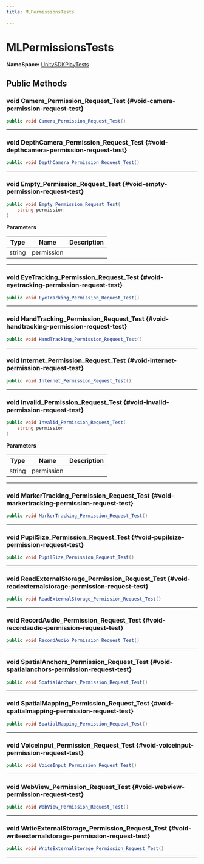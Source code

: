 ```yaml
---
title: MLPermissionsTests

---
```


# MLPermissionsTests



**NameSpace:** 
[UnitySDKPlayTests](/versioned_docs/version-14-Jun-2023/unity-api/api/UnitySDKPlayTests/UnitySDKPlayTests.md) 








## Public Methods

### void Camera_Permission_Request_Test {#void-camera-permission-request-test}

```csharp
public void Camera_Permission_Request_Test()
```






-----------

### void DepthCamera_Permission_Request_Test {#void-depthcamera-permission-request-test}

```csharp
public void DepthCamera_Permission_Request_Test()
```






-----------

### void Empty_Permission_Request_Test {#void-empty-permission-request-test}

```csharp
public void Empty_Permission_Request_Test(
    string permission
)
```


**Parameters**

| Type | Name  | Description  | 
|--|--|--|
| string |permission||






-----------

### void EyeTracking_Permission_Request_Test {#void-eyetracking-permission-request-test}

```csharp
public void EyeTracking_Permission_Request_Test()
```






-----------

### void HandTracking_Permission_Request_Test {#void-handtracking-permission-request-test}

```csharp
public void HandTracking_Permission_Request_Test()
```






-----------

### void Internet_Permission_Request_Test {#void-internet-permission-request-test}

```csharp
public void Internet_Permission_Request_Test()
```






-----------

### void Invalid_Permission_Request_Test {#void-invalid-permission-request-test}

```csharp
public void Invalid_Permission_Request_Test(
    string permission
)
```


**Parameters**

| Type | Name  | Description  | 
|--|--|--|
| string |permission||






-----------

### void MarkerTracking_Permission_Request_Test {#void-markertracking-permission-request-test}

```csharp
public void MarkerTracking_Permission_Request_Test()
```






-----------

### void PupilSize_Permission_Request_Test {#void-pupilsize-permission-request-test}

```csharp
public void PupilSize_Permission_Request_Test()
```






-----------

### void ReadExternalStorage_Permission_Request_Test {#void-readexternalstorage-permission-request-test}

```csharp
public void ReadExternalStorage_Permission_Request_Test()
```






-----------

### void RecordAudio_Permission_Request_Test {#void-recordaudio-permission-request-test}

```csharp
public void RecordAudio_Permission_Request_Test()
```






-----------

### void SpatialAnchors_Permission_Request_Test {#void-spatialanchors-permission-request-test}

```csharp
public void SpatialAnchors_Permission_Request_Test()
```






-----------

### void SpatialMapping_Permission_Request_Test {#void-spatialmapping-permission-request-test}

```csharp
public void SpatialMapping_Permission_Request_Test()
```






-----------

### void VoiceInput_Permission_Request_Test {#void-voiceinput-permission-request-test}

```csharp
public void VoiceInput_Permission_Request_Test()
```






-----------

### void WebView_Permission_Request_Test {#void-webview-permission-request-test}

```csharp
public void WebView_Permission_Request_Test()
```






-----------

### void WriteExternalStorage_Permission_Request_Test {#void-writeexternalstorage-permission-request-test}

```csharp
public void WriteExternalStorage_Permission_Request_Test()
```






-----------


